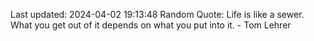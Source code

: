 Last updated: 2024-04-02 19:13:48
Random Quote: Life is like a sewer. What you get out of it depends on what you put into it. - Tom Lehrer